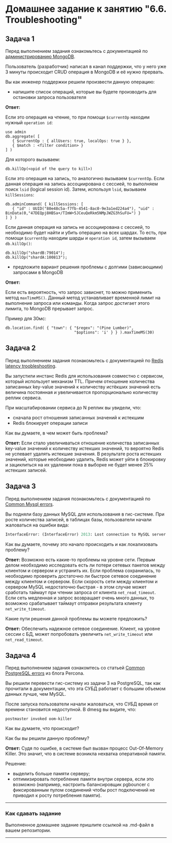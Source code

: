 # Домашнее задание к занятию "6.6. Troubleshooting"

## Задача 1

Перед выполнением задания ознакомьтесь с документацией по [администрированию MongoDB](https://docs.mongodb.com/manual/administration/).

Пользователь (разработчик) написал в канал поддержки, что у него уже 3 минуты происходит CRUD операция в MongoDB и её 
нужно прервать. 

Вы как инженер поддержки решили произвести данную операцию:
- напишите список операций, которые вы будете производить для остановки запроса пользователя

**Ответ:**

Если это операция на чтение, то при помощи `$currentOp` находим нужный `operation id`:
```shell
use admin
db.aggregate( [
   { $currentOp : { allUsers: true, localOps: true } },
   { $match : <filter condition> } 
] )
```
Для которого вызываем:
```
db.killOp(<opid of the query to kill>)
```
Если это операция на запись, то аналогично вызываем `$currentOp`. 
Если данная операция на запись ассоциирована с сессией, то выполняем поиск `lsid` (logical session id).
Затем, используя `lsid`, вызываем `killSessions`:
```shell
db.adminCommand( { killSessions: [
   { "id" : UUID("80e48c5a-f7fb-4541-8ac0-9e3a1ed224a4"), "uid" : BinData(0,"47DEQpj8HBSa+/TImW+5JCeuQeRkm5NMpJWZG3hSuFU=") }
] } )
```
Если данная операция на запись не ассоциирована с сессией, то необходимо будет найти и убить операцию на всех шардах.
То есть, при помощи `$currentOp` находим шарды и `operation id`, затем вызываем `db.killOp()`:
```shell
db.killOp("shardB:79014");
db.killOp("shardA:100813");
```

- предложите вариант решения проблемы с долгими (зависающими) запросами в MongoDB

**Ответ:**

Если есть вероятность, что запрос зависнет, то можно применить метод `maxTimeMS()`.
Данный метод устанавливает временной лимит на выполнение запроса или команды. Когда запрос достигает этого лимита,
то MongoDB прерывает запрос. 

Пример для 30мс:
```shell
db.location.find( { "town": { "$regex": "(Pine Lumber)",
                              "$options": 'i' } } ).maxTimeMS(30)
```


## Задача 2

Перед выполнением задания познакомьтесь с документацией по [Redis latency troobleshooting](https://redis.io/topics/latency).

Вы запустили инстанс Redis для использования совместно с сервисом, который использует механизм TTL. 
Причем отношение количества записанных key-value значений к количеству истёкших значений есть величина постоянная и
увеличивается пропорционально количеству реплик сервиса. 

При масштабировании сервиса до N реплик вы увидели, что:
- сначала рост отношения записанных значений к истекшим
- Redis блокирует операции записи

Как вы думаете, в чем может быть проблема?

**Ответ:**
Если стало увеличиваться отношение количества записанных key-value значений к количеству истекших значений, 
то вероятно Redis не успевает удалять истекшие значения. В результате роста истекших значений, которые необходимо удалить,
Redis может уйти в блокировку и зациклиться на их удалении пока в выборке не будет менее 25% истекших записей.

 
## Задача 3

Перед выполнением задания познакомьтесь с документацией по [Common Mysql errors](https://dev.mysql.com/doc/refman/8.0/en/common-errors.html).

Вы подняли базу данных MySQL для использования в гис-системе. При росте количества записей, в таблицах базы,
пользователи начали жаловаться на ошибки вида:
```python
InterfaceError: (InterfaceError) 2013: Lost connection to MySQL server during query u'SELECT..... '
```

Как вы думаете, почему это начало происходить и как локализовать проблему?

**Ответ:**
Возможно есть какие-то проблемы на уровне сети. 
Первым делом необходимо исследовать есть ли потери сетевых пакетов между клиентом и сервером и устранить их.
Если проблема сохранилась, то необходимо проверить достаточно ли быстрое сетевое соединение между клиентом и сервером.
Если скорость сети между клиентом и сервером MySQL недостаточно быстрая - в этом случае
может сработать таймаут при чтении запроса от клиента `net_read_timeout`. 
Если сеть медленная и запрос возвращает очень много данных, то возможно срабатывает таймаут 
отправки результата клиенту `net_write_timeout`.


Какие пути решения данной проблемы вы можете предложить?

**Ответ:**
Обеспечить надежное сетевое соединение.
Клиент, на уровне сессии с БД, может попробовать увеличить `net_write_timeout` или `net_read_timeout`.

## Задача 4

Перед выполнением задания ознакомтесь со статьей [Common PostgreSQL errors](https://www.percona.com/blog/2020/06/05/10-common-postgresql-errors/) из блога Percona.

Вы решили перевести гис-систему из задачи 3 на PostgreSQL, так как прочитали в документации, что эта СУБД работает с 
большим объемом данных лучше, чем MySQL.

После запуска пользователи начали жаловаться, что СУБД время от времени становится недоступной. В dmesg вы видите, что:

`postmaster invoked oom-killer`

Как вы думаете, что происходит?

Как бы вы решили данную проблему?

**Ответ:**
Судя по ошибке, в системе был вызван процесс Out-Of-Memory Killer.
Это значит, что в системе возникла нехватка оперативной памяти.

Решение: 
- выделить больше памяти серверу;
- оптимизировать потребление памяти внутри сервера, если это возможно (например, настроить 
балансировщик pgbouncer с фиксированным пулом соединений чтобы рост подключений не приводил к росту потребления памяти). 

---

### Как cдавать задание

Выполненное домашнее задание пришлите ссылкой на .md-файл в вашем репозитории.

---
